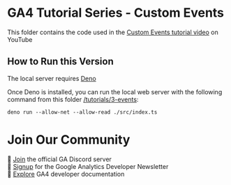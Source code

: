 # GA4 Tutorial Series - Custom Events

This folder contains the code used in the
[Custom Events tutorial video](https://youtu.be/QmEOPuJr05w) on YouTube

## How to Run this Version

The local server requires [Deno](https://deno.land)

Once Deno is installed, you can run the local web server with the following
command from this folder [/tutorials/3-events](/tutorials/3-custom-events):

```
deno run --allow-net --allow-read ./src/index.ts
```

# Join Our Community

💬 [Join](https://discord.gg/65mah7ZZsG) the official GA Discord server\
📝 [Signup](https://groups.google.com/g/google-analytics-developer-newsletter)
for the Google Analytics Developer Newsletter\
📄 [Explore](https://developers.google.com/analytics/) GA4 developer
documentation
